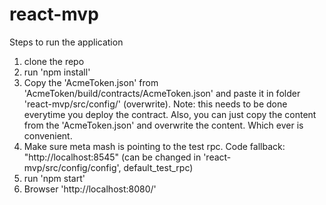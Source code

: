 # react-mvp

Steps to run the application
1) clone the repo
2) run 'npm install'
3) Copy the 'AcmeToken.json' from 'AcmeToken/build/contracts/AcmeToken.json' and paste it in folder 'react-mvp/src/config/' (overwrite). Note: this needs to be done everytime you deploy the contract. Also, you can just copy the content from the 'AcmeToken.json' and overwrite the content. Which ever is convenient.
4) Make sure meta mash is pointing to the test rpc. Code fallback: "http://localhost:8545" (can be changed in 'react-mvp/src/config/config', default_test_rpc)
4) run 'npm start'
5) Browser 'http://localhost:8080/'
